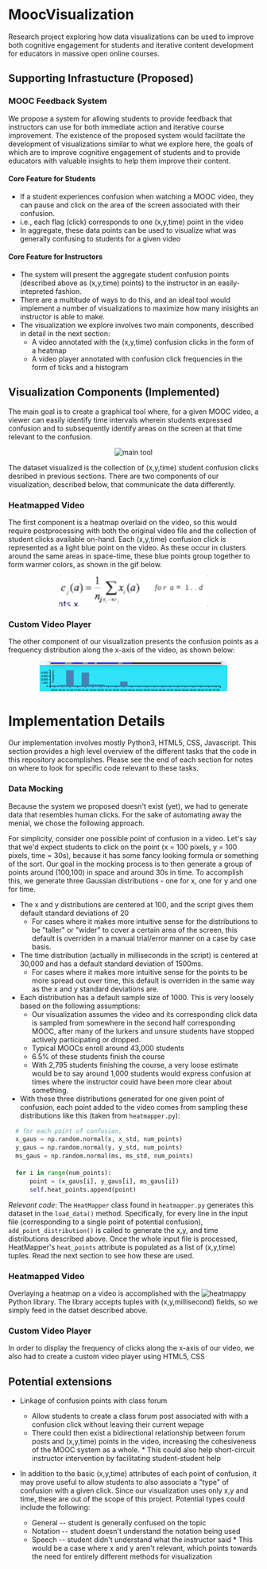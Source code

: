 # MoocVisualization
Research project exploring how data visualizations can be used to improve both cognitive engagement for students and iterative content development for educators in massive open online courses. 

## Supporting Infrastucture (Proposed) 
### MOOC Feedback System
We propose a system for allowing students to provide feedback that instructors can use for both immediate action and iterative course improvement. The existence of the proposed system would facilitate the development of visualizations similar to what we explore here, the goals of which are to improve cognitive engagement of students and to provide educators with valuable insights to help them improve their content. 

#### Core Feature for Students
* If a student experiences confusion when watching a MOOC video, they can pause and click on the area of the screen associated with their confusion.
* i.e., each flag (click) corresponds to one (x,y,time) point in the video 
* In aggregate, these data points can be used to visualize what was generally confusing to students for a given video


#### Core Feature for Instructors
* The system will present the aggregate student confusion points (described above as (x,y,time) points) to the instructor in an easily-intepreted fashion. 
* There are a multitude of ways to do this, and an ideal tool would implement a number of visualizations to maximize how many inisights an instructor is able to make. 
* The visualization we explore involves two main components, described in detail in the next section:
    * A video annotated with the (x,y,time) confusion clicks in the form of a heatmap
    * A video player annotated with confusion click frequencies in the form of ticks and a histogram


## Visualization Components (Implemented) 
The main goal is to create a graphical tool where, for a given MOOC video, a viewer can easily identify time intervals wherein students expressed confusion and to subsequently identify areas on the screen at that time relevant to the confusion.

<p align="center">
   <img alt="main tool" src="res/vis1.png">
</p>



The dataset visualized is the collection of (x,y,time) student confusion clicks desribed in previous sections. There are two components of our visualization, described below, that communicate the data differently. 


### Heatmapped Video
The first component is a heatmap overlaid on the video, so this would require postprocessing with both the original video file and the collection of student clicks available on-hand. 
Each (x,y,time) confusion click is represented as a light blue point on the video. As these occur in clusters around the same areas in space-time, these blue points group together to form warmer colors, as shown in the gif below.

<p align="center">
   <img alt="confusion point" src="res/single_point.gif">
</p>


### Custom Video Player
The other component of our visualization presents the confusion points as a frequency distribution along the x-axis of the video, as shown below:

<p align="center">
   <img alt="video player" src="res/video_player.png" width="75%">
</p>


# Implementation Details
Our implementation involves mostly Python3, HTML5, CSS, Javascript. This section provides a high level overview of the different tasks that the code in this repository accomplishes. Please see the end of each section for notes on where to look for specific code relevant to these tasks. 

### Data Mocking
Because the system we proposed doesn't exist (yet), we had to generate data that resembles human clicks. For the sake of automating away the menial, we chose the following approach.

For simplicity, consider one possible point of confusion in a video. Let's say that we'd expect students to click on the point (x = 100 pixels, y = 100 pixels, time = 30s), because it has some fancy looking formula or something of the sort. 
Our goal in the mocking process is to then generate a group of points around (100,100) in space and around 30s in time. 
To accomplish this, we generate three Gaussian distributions - one for x, one for y and one for time.
* The x and y distributions are centered at 100, and the script gives them default standard deviations of 20
   * For cases where it makes more intuitive sense for the distributions to be "taller" or "wider" to cover a certain area of the screen, this default is overriden in a manual trial/error manner on a case by case basis. 
* The time distribution (actually in milliseconds in the script) is centered at 30,000 and has a default standard deviation of 1500ms.   
   * For cases where it makes more intuitive sense for the points to be more spread out over time, this default is overriden in the same way as the x and y standard deviations are. 
* Each distribution has a default sample size of 1000. This is very loosely based on the following assumptions:
   * Our visualization assumes the video and its corresponding click data is sampled from somewhere in the second half corresponding MOOC, after many of the lurkers and unsure students have stopped actively participating or dropped. 
   * Typical MOOCs enroll around 43,000 students
   * 6.5% of these students finish the course
   * With 2,795 students finishing the course, a very loose estimate would be to say around 1,000 students would express confusion at times where the instructor could have been more clear about something.
* With these three distributions generated for one given point of confusion, each point added to the video comes from sampling these distributions like this (taken from `heatmapper.py`):

```python
  # for each point of confusion,
  x_gaus = np.random.normal(x, x_std, num_points)
  y_gaus = np.random.normal(y, y_std, num_points)
  ms_gaus = np.random.normal(ms, ms_std, num_points)

  for i in range(num_points):
      point = (x_gaus[i], y_gaus[i], ms_gaus[i])
      self.heat_points.append(point)
```
   
*Relevant code*:
The `HeatMapper` class found in `heatmapper.py` generates this dataset in the `load_data()` method. Specifically, for every line in the input file (corresponding to a single point of potential confusion), `add_point_distribution()` is called to generate the x,y, and time distributions described above. Once the whole input file is processed, HeatMapper's `heat_points` attribute is populated as a list of (x,y,time) tuples. Read the next section to see how these are used. 

### Heatmapped Video
Overlaying a heatmap on a video is accomplished with the ![heatmappy](https://github.com/LumenResearch/heatmappy) Python library. 
The library accepts tuples with (x,y,millisecond) fields, so we simply feed in the datset described above.


### Custom Video Player
In order to display the frequency of clicks along the x-axis of our video, we also had to create a custom video player using HTML5, CSS



## Potential extensions
* Linkage of confusion points with class forum 
    * Allow students to create a class forum post associated with with a confusion click without leaving their current wepage
    * There could then exist a bidirectional relationship between forum posts and (x,y,time) points in the video, increasing the cohesiveness of the MOOC system as a whole.
          * This could also help short-circuit instructor intervention by facilitating student-student help
    
* In addition to the basic (x,y,time) attributes of each point of confusion, it may prove useful to allow students to also associate a "type" of confusion with a given click. Since our visualization uses only x,y and time, these are out of the scope of this project. Potential types could include the following:
    * General -- student is generally confused on the topic
    * Notation -- student doesn't understand the notation being used
    * Speech -- student didn't understand what the instructor said
          * This would be a case where x and y aren't relevant, which points towards the need for entirely different methods for visualization
          




